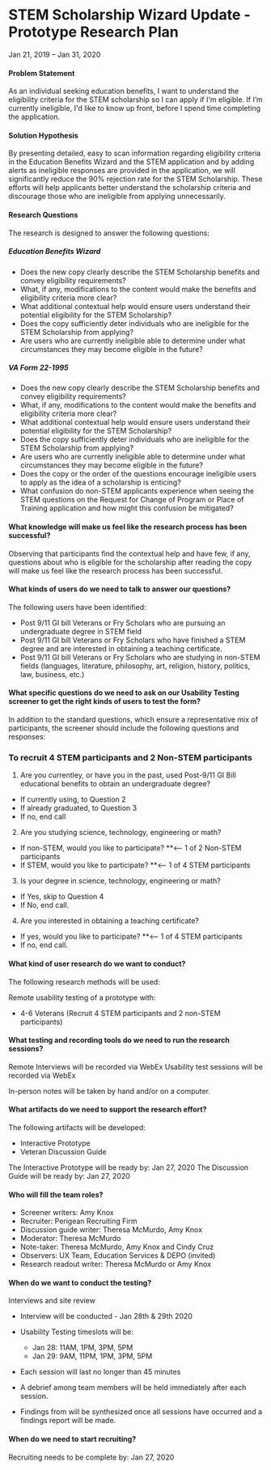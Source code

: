 # STEM Scholarship Wizard Update - Prototype Research Plan

Jan 21, 2019 – Jan 31, 2020


#### Problem Statement 
As an individual seeking education benefits, I want to understand the eligibility criteria for the STEM scholarship so I can apply if I'm eligible.  If I’m currently ineligible, I'd like to know up front, before I spend time completing the application. 

#### Solution Hypothesis
By presenting detailed, easy to scan information regarding eligibility criteria in the Education Benefits Wizard and the STEM application and by adding alerts as ineligible responses are provided in the application, we will significantly reduce the 90% rejection rate for the STEM Scholarship.  These efforts will help applicants better understand the scholarship criteria and discourage those who are ineligible from applying unnecessarily.

#### Research Questions

The research is designed to answer the following questions:

##### Education Benefits Wizard
* Does the new copy clearly describe the STEM Scholarship benefits and convey eligibility requirements?
* What, if any, modifications to the content would make the benefits and eligibility criteria more clear?
* What additional contextual help would ensure users understand their potential eligibility for the STEM Scholarship?
* Does the copy sufficiently deter individuals who are ineligible for the STEM Scholarship from applying?
* Are users who are currently ineligible able to determine under what circumstances they may become eligible in the future?

##### VA Form 22-1995
* Does the new copy clearly describe the STEM Scholarship benefits and convey eligibility requirements?
* What, if any, modifications to the content would make the benefits and eligibility criteria more clear?
* What additional contextual help would ensure users understand their potential eligibility for the STEM Scholarship?
* Does the copy sufficiently deter individuals who are ineligible for the STEM Scholarship from applying?
* Are users who are currently ineligible able to determine under what circumstances they may become eligible in the future?
* Does the copy or the order of the questions encourage ineligible users to apply as the idea of a scholarship is enticing?
*	What confusion do non-STEM applicants experience when seeing the STEM questions on the Request for Change of Program or Place of Training application and how might this confusion be mitigated?


#### What knowledge will make us feel like the research process has been successful?

Observing that participants find the contextual help and have few, if any, questions about who is eligible for the scholarship after reading the copy will make us feel like the research process has been successful.

#### What kinds of users do we need to talk to answer our questions?

The following users have been identified:
*	Post 9/11 GI bill Veterans or Fry Scholars who are pursuing an undergraduate degree in STEM field
* Post 9/11 GI bill Veterans or Fry Scholars who have finished a STEM degree and are interested in obtaining a teaching certificate.
*	Post 9/11 GI bill Veterans or Fry Scholars who are studying in non-STEM fields (languages, literature, philosophy, art, religion, history, politics, law, business, etc.)

#### What specific questions do we need to ask on our Usability Testing screener to get the right kinds of users to test the form?

In addition to the standard questions, which ensure a representative mix of participants, the screener should include the following questions and responses:

### To recruit 4 STEM participants and 2 Non-STEM participants
1.	Are you currentley, or have you in the past, used Post-9/11 GI Bill educational benefits to obtain an undergraduate degree?
  * If currently using, to Question 2
  * If already graduated, to Question 3
  * If no, end call 
2.	Are you studying science, technology, engineering or math?
  * If non-STEM, would you like to participate? **<-- 1 of 2 Non-STEM participants
  * If STEM, would you like to participate?   **<-- 1 of 4 STEM participants
3.	Is your degree in science, technology, engineering or math?
  * If Yes, skip to Question 4   
  * If No, end call.
4.	Are you interested in obtaining a teaching certificate?
  * If yes, would you like to participate? **<-- 1 of 4 STEM participants
  * If no, end call.

#### What kind of user research do we want to conduct?

The following research methods will be used:

Remote usability testing of a prototype with:
*	4-6 Veterans (Recruit 4 STEM participants and 2 non-STEM participants)


#### What testing and recording tools do we need to run the research sessions?

Remote Interviews will be recorded via WebEx Usability test sessions will be recorded via WebEx 

In-person notes will be taken by hand and/or on a computer.

#### What artifacts do we need to support the research effort?

The following artifacts will be developed:
* Interactive Prototype
*	Veteran Discussion Guide  

The Interactive Prototype will be ready by: Jan 27, 2020
The Discussion Guide will be ready by: Jan 27, 2020


#### Who will fill the team roles?
* Screener writers: Amy Knox
* Recruiter: Perigean Recruiting Firm
* Discussion guide writer: Theresa McMurdo, Amy Knox
* Moderator: Theresa McMurdo
* Note-taker: Theresa McMurdo, Amy Knox and Cindy Cruz
* Observers: UX Team, Education Services & DEPO (invited)
* Research readout writer: Theresa McMurdo or Amy Knox

#### When do we want to conduct the testing?

Interviews and site review
*	Interview will be conducted - Jan 28th & 29th 2020
*	Usability Testing timeslots will be: 
     * Jan 28: 11AM, 1PM, 3PM, 5PM 
     * Jan 29: 9AM, 11PM, 1PM, 3PM, 5PM 

*	Each session will last no longer than 45 minutes
*	A debrief among team members will be held immediately after each session.
*	Findings from will be synthesized once all sessions have occurred and a findings report will be made.

#### When do we need to start recruiting?

Recruiting needs to be complete by: Jan 27, 2020
